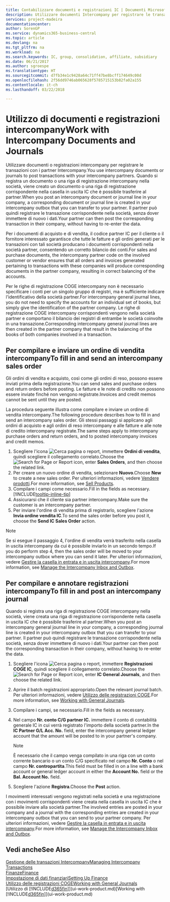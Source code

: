 ```yaml
---
title: Contabilizzare documenti e registrazioni IC | Documenti Microsoft
description: Utilizzare documenti Intercompany per registrare le transazioni con i partner Intercompany.
services: project-madeira
documentationcenter: 
author: SorenGP
ms.service: dynamics365-business-central
ms.topic: article
ms.devlang: na
ms.tgt_pltfrm: na
ms.workload: na
ms.search.keywords: IC, group, consolidation, affiliate, subsidiary
ms.date: 06/21/2017
ms.author: sgroespe
ms.translationtype: HT
ms.sourcegitcommit: d7fb34e1c9428a64c71ff47be8bcff174649c00d
ms.openlocfilehash: 2f56dd9746ab065628f5785715153b82fa02a155
ms.contentlocale: it-ch
ms.lasthandoff: 03/22/2018

---
```

# <a name="work-with-intercompany-documents-and-journals"></a><span data-ttu-id="63e24-103">Utilizzo di documenti e registrazioni intercompany</span><span class="sxs-lookup"><span data-stu-id="63e24-103">Work with Intercompany Documents and Journals</span></span>
<span data-ttu-id="63e24-104">Utilizzare documenti o registrazioni intercompany per registrare le transazioni con i partner Intercompany.</span><span class="sxs-lookup"><span data-stu-id="63e24-104">You use intercompany documents or journals to post transactions with your intercompany partners.</span></span> <span data-ttu-id="63e24-105">Quando si registra un documento o una riga di registrazione intercompany nella società, viene creato un documento o una riga di registrazione corrispondente nella casella in uscita IC che è possibile trasferire al partner.</span><span class="sxs-lookup"><span data-stu-id="63e24-105">When you post an intercompany document or journal line in your company, a corresponding document or journal line is created in your intercompany outbox that you can transfer to your partner.</span></span> <span data-ttu-id="63e24-106">Il partner può quindi registrare le transazione corrispondente nella società, senza dover immettere di nuovo i dati.</span><span class="sxs-lookup"><span data-stu-id="63e24-106">Your partner can then post the corresponding transaction in their company, without having to re-enter the data.</span></span>

<span data-ttu-id="63e24-107">Per i documenti di acquisto e di vendita, il codice partner IC per il cliente o il fornitore interessato garantisce che tutte le fatture e gli ordini generati per le transazioni con tali società producano i documenti corrispondenti nella società partner, consentendo un corretto bilancio dei conti.</span><span class="sxs-lookup"><span data-stu-id="63e24-107">For sales and purchase documents, the intercompany partner code on the involved customer or vendor ensures that all orders and invoices generated pertaining to transactions with these companies will produce corresponding documents in the partner company, resulting in correct balancing of the accounts.</span></span>

<span data-ttu-id="63e24-108">Per le righe di registrazione COGE intercompany non è necessario specificare i conti per un singolo gruppo di registri, ma è sufficiente indicare l'identificativo della società partner.</span><span class="sxs-lookup"><span data-stu-id="63e24-108">For intercompany general journal lines, you do not need to specify the accounts for an individual set of books, but simply give the identification of the partner company.</span></span> <span data-ttu-id="63e24-109">Le righe di registrazione COGE intercompany corrispondenti vengono nella società partner e comportano il bilancio dei registri di entrambe le società coinvolte in una transazione.</span><span class="sxs-lookup"><span data-stu-id="63e24-109">Corresponding intercompany general journal lines are then created in the partner company that result in the balancing of the books of both companies involved in a transaction.</span></span>

## <a name="to-fill-in-and-send-an-intercompany-sales-order"></a><span data-ttu-id="63e24-110">Per compilare e inviare un ordine di vendita intercompany</span><span class="sxs-lookup"><span data-stu-id="63e24-110">To fill in and send an intercompany sales order</span></span>
<span data-ttu-id="63e24-111">Gli ordini di vendita e acquisto, così come gli ordini di reso, possono essere inviati prima della registrazione.</span><span class="sxs-lookup"><span data-stu-id="63e24-111">You can send sales and purchase orders and return orders before posting.</span></span> <span data-ttu-id="63e24-112">Le fatture e le note di credito non possono essere inviate finché non vengono registrate.</span><span class="sxs-lookup"><span data-stu-id="63e24-112">Invoices and credit memos cannot be sent until they are posted.</span></span>

<span data-ttu-id="63e24-113">La procedura seguente illustra come compilare e inviare un ordine di vendita intercompany.</span><span class="sxs-lookup"><span data-stu-id="63e24-113">The following procedure describes how to fill in and send an intercompany sales order.</span></span> <span data-ttu-id="63e24-114">Gli stessi passaggi si applicano agli ordini di acquisto e agli ordini di reso intercompany e alle fatture e alle note di credito intercompany registrate.</span><span class="sxs-lookup"><span data-stu-id="63e24-114">The same steps apply to intercompany purchase orders and return orders, and to posted intercompany invoices and credit memos.</span></span>  

1. <span data-ttu-id="63e24-115">Scegliere l'icona ![Cerca pagina o report](media/ui-search/search_small.png "icona Cerca pagina o report"), immettere **Ordini di vendita**, quindi scegliere il collegamento correlato.</span><span class="sxs-lookup"><span data-stu-id="63e24-115">Choose the ![Search for Page or Report](media/ui-search/search_small.png "Search for Page or Report icon") icon, enter **Sales Orders**, and then choose the related link.</span></span>  
2. <span data-ttu-id="63e24-116">Per creare un nuovo ordine di vendita, selezionare **Nuovo**.</span><span class="sxs-lookup"><span data-stu-id="63e24-116">Choose **New** to create a new sales order.</span></span> <span data-ttu-id="63e24-117">Per ulteriori informazioni, vedere [Vendere prodotti](sales-how-sell-products.md).</span><span class="sxs-lookup"><span data-stu-id="63e24-117">For more information, see [Sell Products](sales-how-sell-products.md).</span></span>  
3. <span data-ttu-id="63e24-118">Compilare i campi come necessario.</span><span class="sxs-lookup"><span data-stu-id="63e24-118">Fill in the fields as necessary.</span></span> [!INCLUDE[tooltip-inline-tip](includes/tooltip-inline-tip_md.md)]
4. <span data-ttu-id="63e24-119">Assicurarsi che il cliente sia partner intercompany.</span><span class="sxs-lookup"><span data-stu-id="63e24-119">Make sure the customer is an intercompany partner.</span></span>
5. <span data-ttu-id="63e24-120">Per inviare l'ordine di vendita prima di registrarlo, scegliere l'azione **Invia ordine vendita IC**.</span><span class="sxs-lookup"><span data-stu-id="63e24-120">To send the sales order before you post it, choose the **Send IC Sales Order** action.</span></span>

> [!NOTE]
> <span data-ttu-id="63e24-121">Se si esegue il passaggio 4, l'ordine di vendita verrà trasferito nella casella in uscita intercompany da cui è possibile inviarlo in un secondo tempo.</span><span class="sxs-lookup"><span data-stu-id="63e24-121">If you do perform step 4, then the sales order will be moved to your intercompany outbox where you can send it later.</span></span> <span data-ttu-id="63e24-122">Per ulteriori informazioni, vedere [Gestire la casella in entrata e in uscita intercompany](intercompany-how-manage-intercompany-inbox.md).</span><span class="sxs-lookup"><span data-stu-id="63e24-122">For more information, see [Manage the Intercompany Inbox and Outbox](intercompany-how-manage-intercompany-inbox.md).</span></span>

## <a name="to-fill-in-and-post-an-intercompany-journal"></a><span data-ttu-id="63e24-123">Per compilare e annotare registrazioni intercompany</span><span class="sxs-lookup"><span data-stu-id="63e24-123">To fill in and post an intercompany journal</span></span>
<span data-ttu-id="63e24-124">Quando si registra una riga di registrazione COGE intercompany nella società, viene creata una riga di registrazione corrispondente nella casella in uscita IC che è possibile trasferire al partner.</span><span class="sxs-lookup"><span data-stu-id="63e24-124">When you post an intercompany general journal line in your company, a corresponding journal line is created in your intercompany outbox that you can transfer to your partner.</span></span> <span data-ttu-id="63e24-125">Il partner può quindi registrare le transazione corrispondente nella società, senza dover immettere di nuovo i dati.</span><span class="sxs-lookup"><span data-stu-id="63e24-125">Your partner can then post the corresponding transaction in their company, without having to re-enter the data.</span></span>

1. <span data-ttu-id="63e24-126">Scegliere l'icona ![Cerca pagina o report](media/ui-search/search_small.png "Cerca pagina o report"), immettere **Registrazioni COGE IC**, quindi scegliere il collegamento correlato.</span><span class="sxs-lookup"><span data-stu-id="63e24-126">Choose the ![Search for Page or Report](media/ui-search/search_small.png "Search for Page or Report icon") icon, enter **IC General Journals**, and then choose the related link.</span></span>  
2. <span data-ttu-id="63e24-127">Aprire il batch registrazioni appropriato.</span><span class="sxs-lookup"><span data-stu-id="63e24-127">Open the relevant journal batch.</span></span> <span data-ttu-id="63e24-128">Per ulteriori informazioni, vedere [Utilizzo delle registrazioni COGE](ui-work-general-journals.md).</span><span class="sxs-lookup"><span data-stu-id="63e24-128">For more information, see [Working with General Journals](ui-work-general-journals.md).</span></span>
3. <span data-ttu-id="63e24-129">Compilare i campi, se necessario.</span><span class="sxs-lookup"><span data-stu-id="63e24-129">Fill in the fields as necessary.</span></span>
4. <span data-ttu-id="63e24-130">Nel campo **Nr. conto C/G partner IC.** immettere il conto di contabilità generale IC in cui verrà registrato l'importo della società partner.</span><span class="sxs-lookup"><span data-stu-id="63e24-130">In the **IC Partner G/L Acc. No.** field, enter the intercompany general ledger account that the amount will be posted to in your partner's company.</span></span>

    > [!NOTE]
    > <span data-ttu-id="63e24-131">È necessario che il campo venga compilato in una riga con un conto corrente bancario o un conto C/G specificato nel campo **Nr. Conto** o nel campo **Nr. contropartita**.</span><span class="sxs-lookup"><span data-stu-id="63e24-131">This field must be filled in on a line with a bank account or general ledger account in either the **Account No.** field or the **Bal. Account No.** field.</span></span>  
5. <span data-ttu-id="63e24-132">Scegliere l'azione **Registra**.</span><span class="sxs-lookup"><span data-stu-id="63e24-132">Choose the **Post** action.</span></span>

<span data-ttu-id="63e24-133">I movimenti interessati vengono registrati nella società e una registrazione con i movimenti corrispondenti viene creata nella casella in uscita IC che è possibile inviare alla società partner.</span><span class="sxs-lookup"><span data-stu-id="63e24-133">The involved entries are posted in your company and a journal with the corresponding entries are created in your intercompany outbox that you can send to your partner company.</span></span> <span data-ttu-id="63e24-134">Per ulteriori informazioni, vedere [Gestire la casella in entrata e in uscita intercompany](intercompany-how-manage-intercompany-inbox.md).</span><span class="sxs-lookup"><span data-stu-id="63e24-134">For more information, see [Manage the Intercompany Inbox and Outbox](intercompany-how-manage-intercompany-inbox.md).</span></span> 

## <a name="see-also"></a><span data-ttu-id="63e24-135">Vedi anche</span><span class="sxs-lookup"><span data-stu-id="63e24-135">See Also</span></span>
[<span data-ttu-id="63e24-136">Gestione delle transazioni Intercompany</span><span class="sxs-lookup"><span data-stu-id="63e24-136">Managing Intercompany Transactions</span></span>](intercompany-manage.md)  
[<span data-ttu-id="63e24-137">Finanze</span><span class="sxs-lookup"><span data-stu-id="63e24-137">Finance</span></span>](finance.md)  
[<span data-ttu-id="63e24-138">Impostazione di dati finanziari</span><span class="sxs-lookup"><span data-stu-id="63e24-138">Setting Up Finance</span></span>](finance-setup-finance.md)  
[<span data-ttu-id="63e24-139">Utilizzo delle registrazioni COGE</span><span class="sxs-lookup"><span data-stu-id="63e24-139">Working with General Journals</span></span>](ui-work-general-journals.md)  
<span data-ttu-id="63e24-140">[Utilizzo di [!INCLUDE[d365fin](includes/d365fin_md.md)]](ui-work-product.md)</span><span class="sxs-lookup"><span data-stu-id="63e24-140">[Working with [!INCLUDE[d365fin](includes/d365fin_md.md)]](ui-work-product.md)</span></span>


